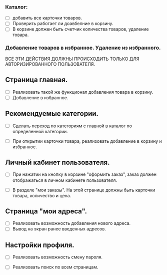 ### Каталог:
- [ ] добавить все карточки товаров. 
- [ ] Проверить работает ли доавбелние в корзину. 
- [ ] В корзине должен быть счетчик количества товаров, удаление товара.

### Добавление товаров в избранное. Удаление из избранного.
ВСЕ ЭТИ ДЕЙСТВИЯ ДОЛЖНЫ ПРОИСХОДИТЬ ТОЛЬКО ДЛЯ АВТОРИЗИРОВАННОГО ПОЛЬЗОВАТЕЛЯ.

## Страница главная. 
- [ ] Реализовать такой же функционал добавления товара в корзину.
- [ ] Добавление в избранное. 

## Рекомендуемые категории. 
- [ ] Сделать переход по категориям с главной в каталог по определенной категории.

- [ ] При открытии карточки товара, реализовать добавление в корзину и избранное.

## Личный кабинет пользователя.
- [ ] При нажатии на кнопку в корзине "оформить заказ", заказ должен отображаться в личном
кабинете пользователя. 
- [ ] В разделе "мои заказы". На этой странице должны быть карточки товара, количество и цена.


## Страница "мои адреса".
- [ ] Реализовать возможность добавления нового адреса. 
- [ ] Вывод на экран ранее введенных адресов.

## Настройки профиля.
- [ ] Реализовать возможность смену пароля. 

- [ ] Реализовать поиск по всем страницам. 
